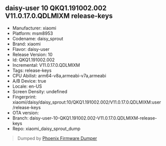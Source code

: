 ## daisy-user 10 QKQ1.191002.002 V11.0.17.0.QDLMIXM release-keys
- Manufacturer: xiaomi
- Platform: msm8953
- Codename: daisy_sprout
- Brand: xiaomi
- Flavor: daisy-user
- Release Version: 10
- Id: QKQ1.191002.002
- Incremental: V11.0.17.0.QDLMIXM
- Tags: release-keys
- CPU Abilist: arm64-v8a,armeabi-v7a,armeabi
- A/B Device: true
- Locale: en-US
- Screen Density: undefined
- Fingerprint: xiaomi/daisy/daisy_sprout:10/QKQ1.191002.002/V11.0.17.0.QDLMIXM:user/release-keys
- OTA version: 
- Branch: daisy-user-10-QKQ1.191002.002-V11.0.17.0.QDLMIXM-release-keys
- Repo: xiaomi_daisy_sprout_dump


>Dumped by [Phoenix Firmware Dumper](https://github.com/DroidDumps/phoenix_firmware_dumper)
